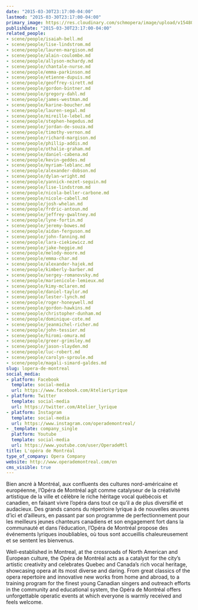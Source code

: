 ```yaml
---
date: "2015-03-30T23:17:00-04:00"
lastmod: "2015-03-30T23:17:00-04:00"
primary_image: https://res.cloudinary.com/schmopera/image/upload/v1548019499/media/2019/01/Logo-OdeM.jpg
publishDate: "2015-03-30T23:17:00-04:00"
related_people:
- scene/people/isaiah-bell.md
- scene/people/lise-lindstrom.md
- scene/people/lauren-margison.md
- scene/people/alain-coulombe.md
- scene/people/allyson-mchardy.md
- scene/people/chantale-nurse.md
- scene/people/emma-parkinson.md
- scene/people/etienne-dupuis.md
- scene/people/geoffrey-sirett.md
- scene/people/gordon-bintner.md
- scene/people/gregory-dahl.md
- scene/people/james-westman.md
- scene/people/karine-boucher.md
- scene/people/lauren-segal.md
- scene/people/mireille-lebel.md
- scene/people/stephen-hegedus.md
- scene/people/jordan-de-souza.md
- scene/people/timothy-vernon.md
- scene/people/richard-margison.md
- scene/people/phillip-addis.md
- scene/people/othalie-graham.md
- scene/people/daniel-cabena.md
- scene/people/kevin-geddes.md
- scene/people/myriam-leblanc.md
- scene/people/alexander-dobson.md
- scene/people/dylan-wright.md
- scene/people/yannick-nezet-seguin.md
- scene/people/lise-lindstrom.md
- scene/people/nicola-beller-carbone.md
- scene/people/nicole-cabell.md
- scene/people/josh-whelan.md
- scene/people/frdric-antoun.md
- scene/people/jeffrey-gwaltney.md
- scene/people/lyne-fortin.md
- scene/people/jeremy-bowes.md
- scene/people/aidan-ferguson.md
- scene/people/john-fanning.md
- scene/people/lara-ciekiewicz.md
- scene/people/jake-heggie.md
- scene/people/melody-moore.md
- scene/people/emma-char.md
- scene/people/alexander-hajek.md
- scene/people/kimberly-barber.md
- scene/people/sergey-romanovsky.md
- scene/people/marienicole-lemieux.md
- scene/people/kimy-mclaren.md
- scene/people/daniel-taylor.md
- scene/people/lester-lynch.md
- scene/people/roger-honeywell.md
- scene/people/gordon-hawkins.md
- scene/people/christopher-dunham.md
- scene/people/dominique-cote.md
- scene/people/jeanmichel-richer.md
- scene/people/john-tessier.md
- scene/people/hiromi-omura.md
- scene/people/greer-grimsley.md
- scene/people/jason-slayden.md
- scene/people/luc-robert.md
- scene/people/carolyn-sproule.md
- scene/people/magali-simard-galdes.md
slug: lopera-de-montreal
social_media:
- platform: Facebook
  template: social-media
  url: https://www.facebook.com/AtelierLyrique
- platform: Twitter
  template: social-media
  url: https://twitter.com/Atelier_lyrique
- platform: Instagram
  template: social-media
  url: https://www.instagram.com/operademontreal/
- _template: company_single
  platform: Youtube
  template: social-media
  url: https://www.youtube.com/user/OperadeMtl
title: L'opéra de Montréal
type_of_company: Opera Company
website: http://www.operademontreal.com/en
cms_visible: true
---
```

Bien ancré à Montréal, aux confluents des cultures nord-américaine et européenne, l’Opéra de Montréal agit comme catalyseur de la créativité artistique de la ville et célèbre le riche héritage vocal québécois et canadien, en faisant vivre l’opéra dans tout ce qu’il a de plus diversifié et audacieux. Des grands canons du répertoire lyrique à de nouvelles œuvres d’ici et d’ailleurs, en passant par son programme de perfectionnement pour les meilleurs jeunes chanteurs canadiens et son engagement fort dans la communauté et dans l’éducation, l’Opéra de Montréal propose des événements lyriques inoubliables, où tous sont accueillis chaleureusement et se sentent les bienvenus.

Well-established in Montreal, at the crossroads of North American and European culture, the Opéra de Montréal acts as a catalyst for the city’s artistic creativity and celebrates Quebec and Canada’s rich vocal heritage, showcasing opera at its most diverse and daring. From great classics of the opera repertoire and innovative new works from home and abroad, to a training program for the finest young Canadian singers and outreach efforts in the community and educational system, the Opéra de Montréal offers unforgettable operatic events at which everyone is warmly received and feels welcome.